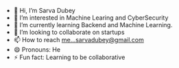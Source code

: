 - 👋 Hi, I’m Sarva Dubey
- 👀 I’m interested in Machine Learing and CyberSecurity
- 🌱 I’m currently learning Backend and Machine Learning.
- 💞️ I’m looking to collaborate on startups
- 📫 How to reach me...sarvadubey@gmail.com 
- 😄 Pronouns: He
- ⚡ Fun fact: Learning to be collaborative

<!---
HESleagacy/HESleagacy is a ✨ special ✨ repository because its `README.md` (this file) appears on your GitHub profile.
You can click the Preview link to take a look at your changes.
--->
